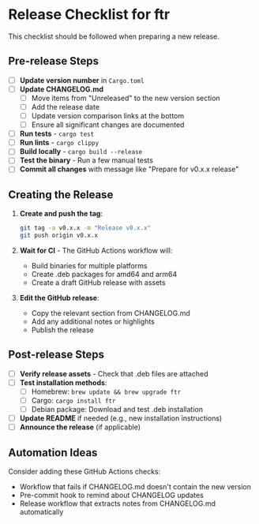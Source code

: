 # Release Checklist for ftr

This checklist should be followed when preparing a new release.

## Pre-release Steps

- [ ] **Update version number** in `Cargo.toml`
- [ ] **Update CHANGELOG.md**
  - [ ] Move items from "Unreleased" to the new version section
  - [ ] Add the release date
  - [ ] Update version comparison links at the bottom
  - [ ] Ensure all significant changes are documented
- [ ] **Run tests** - `cargo test`
- [ ] **Run lints** - `cargo clippy`
- [ ] **Build locally** - `cargo build --release`
- [ ] **Test the binary** - Run a few manual tests
- [ ] **Commit all changes** with message like "Prepare for v0.x.x release"

## Creating the Release

1. **Create and push the tag**:
   ```bash
   git tag -a v0.x.x -m "Release v0.x.x"
   git push origin v0.x.x
   ```

2. **Wait for CI** - The GitHub Actions workflow will:
   - Build binaries for multiple platforms
   - Create .deb packages for amd64 and arm64
   - Create a draft GitHub release with assets

3. **Edit the GitHub release**:
   - Copy the relevant section from CHANGELOG.md
   - Add any additional notes or highlights
   - Publish the release

## Post-release Steps

- [ ] **Verify release assets** - Check that .deb files are attached
- [ ] **Test installation methods**:
  - [ ] Homebrew: `brew update && brew upgrade ftr`
  - [ ] Cargo: `cargo install ftr`
  - [ ] Debian package: Download and test .deb installation
- [ ] **Update README** if needed (e.g., new installation instructions)
- [ ] **Announce the release** (if applicable)

## Automation Ideas

Consider adding these GitHub Actions checks:
- Workflow that fails if CHANGELOG.md doesn't contain the new version
- Pre-commit hook to remind about CHANGELOG updates
- Release workflow that extracts notes from CHANGELOG.md automatically
